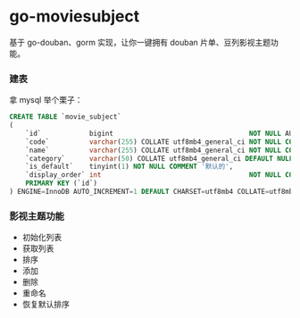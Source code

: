 # go-moviesubject

基于 go-douban、gorm 实现，让你一键拥有 douban 片单、豆列影视主题功能。

### 建表

拿 mysql 举个栗子：

```sql
CREATE TABLE `movie_subject`
(
    `id`            bigint                                  NOT NULL AUTO_INCREMENT COMMENT '主键',
    `code`          varchar(255) COLLATE utf8mb4_general_ci NOT NULL COMMENT '编码',
    `name`          varchar(255) COLLATE utf8mb4_general_ci NOT NULL COMMENT '名称',
    `category`      varchar(50) COLLATE utf8mb4_general_ci DEFAULT NULL COMMENT '分类',
    `is_default`    tinyint(1) NOT NULL COMMENT '默认的',
    `display_order` int                                     NOT NULL COMMENT '排序',
    PRIMARY KEY (`id`)
) ENGINE=InnoDB AUTO_INCREMENT=1 DEFAULT CHARSET=utf8mb4 COLLATE=utf8mb4_general_ci COMMENT='影视主题';
```

### 影视主题功能

- 初始化列表
- 获取列表
- 排序
- 添加
- 删除
- 重命名
- 恢复默认排序
